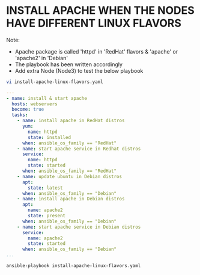 # INSTALL APACHE WHEN THE NODES HAVE DIFFERENT LINUX FLAVORS
Note:
* Apache package is called 'httpd' in 'RedHat' flavors & 'apache' or 'apache2' in 'Debian' <br>
* The playbook has been written accordingly
* Add extra Node (Node3) to test the below playbook

```sh
vi install-apache-linux-flavors.yaml
```
```yaml
---
- name: install & start apache
  hosts: webservers
  become: true
  tasks:
    - name: install apache in RedHat distros
      yum:
        name: httpd
        state: installed
      when: ansible_os_family == "RedHat"
    - name: start apache service in Redhat distros
      service:
        name: httpd
        state: started
      when: ansible_os_family == "RedHat"
    - name: update ubuntu in Debian distros
      apt:
        state: latest
      when: ansible_os_family == "Debian"
    - name: install apache in Debian distros
      apt:
        name: apache2
        state: present
      when: ansible_os_family == "Debian"
    - name: start apache service in Debian distros
      service:
        name: apache2
        state: started
      when: ansible_os_family == "Debian"
...
```
```sh
ansible-playbook install-apache-linux-flavors.yaml
```

